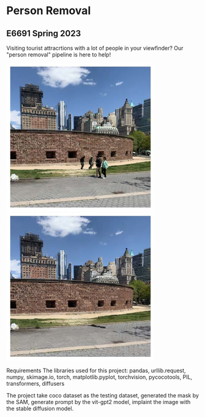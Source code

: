 # Person Removal
## E6691 Spring 2023

Visiting tourist attracrtions with a lot of people in your viewfinder? Our "person removal" pipeline is here to help!

![My Image](demo_original.jpg)
![My Image](demo_removed.jpg)

Requirements
The libraries used for this project:
pandas, urllib.request, numpy, skimage.io, torch, matplotlib.pyplot, torchvision, pycocotools, PIL, transformers, diffusers

The project take coco dataset as the testing dataset, generated the mask by the SAM, generate prompt by the vit-gpt2 model, implaint the image with the stable diffusion model. 
